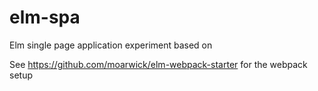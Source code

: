 # elm-spa

Elm single page application experiment based on 

See https://github.com/moarwick/elm-webpack-starter for the webpack setup

